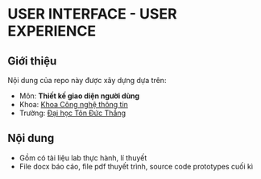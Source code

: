 # USER INTERFACE - USER EXPERIENCE

## Giới thiệu 
Nội dung của repo này được xây dựng dựa trên:

- Môn: **Thiết kế giao diện người dùng** 
- Khoa: [Khoa Công nghệ thông tin](https://it.tdtu.edu.vn/)
- Trường: [Đại học Tôn Đức Thắng](https://tdtu.edu.vn/)

## Nội dung
- Gồm có tài liệu lab thực hành, lí thuyết
- File docx báo cáo, file pdf thuyết trình, source code prototypes cuối kì
